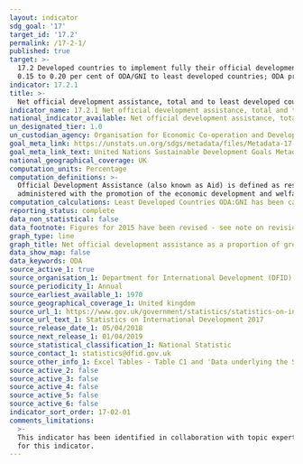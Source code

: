 ```yaml
---
layout: indicator
sdg_goal: '17'
target_id: '17.2'
permalink: /17-2-1/
published: true
target: >-
  17.2 Developed countries to implement fully their official development assistance commitments, including the commitment by many developed countries to achieve the target of 0.7 per cent of gross national income for official development assistance (ODA/GNI) to developing countries and
  0.15 to 0.20 per cent of ODA/GNI to least developed countries; ODA providers are encouraged to consider setting a target to provide at least 0.20 per cent of ODA/GNI to least developed countries
indicator: 17.2.1
title: >-
  Net official development assistance, total and to least developed countries, as a proportion of the Organization for Economic Cooperation and Development (OECD) Development Assistance Committee donors’ gross national income (GNI)
indicator_name: 17.2.1 Net official development assistance, total and to least developed countries, as a proportion of the Organization for Economic Cooperation and Development (OECD) Development Assistance Committee donors’ gross national income (GNI)
national_indicator_available: Net official development assistance, total and to least developed countries, as a proportion of the Organization for Economic Cooperation and Development (OECD) Development Assistance Committee donors’ gross national income (GNI)
un_designated_tier: 1.0
un_custodian_agency: Organisation for Economic Co-operation and Development (OECD)
goal_meta_link: https://unstats.un.org/sdgs/metadata/files/Metadata-17-02-01.pdf
goal_meta_link_text: United Nations Sustainable Development Goals Metadata (PDF 206 KB)
national_geographical_coverage: UK
computation_units: Percentage
computation_definitions: >-
  Official Development Assistance (also known as Aid) is defined as resource flows to developing countries and multilateral organisations, which are provided by official agencies (e.g. the UK Government) or their executive agencies, where each transaction meets the following tests - it is
  administered with the promotion of the economic development and welfare of developing countries as its main objective; or, it is concessional, including grants and soft loans (Conveys a grant element of at least 25% calculated with a discount rate of 10%)
computation_calculations: Least Developed Countries ODA:GNI has been calculated using Bilateral and Imputed Multilateral Shares ODA.
reporting_status: complete
data_non_statistical: false
data_footnote: Figures for 2015 have been revised - see note on revisions in source link. Figures for 2016 have been revised following OECD DAC decision.
graph_type: line
graph_title: Net official development assistance as a proportion of gross national income (GNI)
data_show_map: false
data_keywords: ODA
source_active_1: true
source_organisation_1: Department for International Development (DFID)
source_periodicity_1: Annual
source_earliest_available_1: 1970
source_geographical_coverage_1: United kingdom
source_url_1: https://www.gov.uk/government/statistics/statistics-on-international-development-2017
source_url_text_1: Statistics on International Development 2017
source_release_date_1: 05/04/2018
source_next_release_1: 01/04/2019
source_statistical_classification_1: National Statistic
source_contact_1: statistics@dfid.gov.uk
source_other_info_1: Excel Tables - Table C1 and 'Data underlying the SID 2017'/DFID directly 
source_active_2: false
source_active_3: false
source_active_4: false
source_active_5: false
source_active_6: false
indicator_sort_order: 17-02-01
comments_limitations: 
  >-
  This indicator has been identified in collaboration with topic experts.Data follows the UN specification
  for this indicator.
---
```


